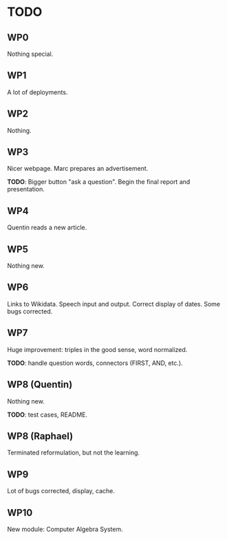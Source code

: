 # TODO


## WP0

Nothing special.


## WP1

A lot of deployments.


## WP2

Nothing.


## WP3

Nicer webpage.
Marc prepares an advertisement.

**TODO**: Bigger button "ask a question". Begin the final report and presentation.


## WP4

Quentin reads a new article.


## WP5

Nothing new.


## WP6

Links to Wikidata. Speech input and output. Correct display of dates. Some bugs corrected.


## WP7

Huge improvement: triples in the good sense, word normalized.

**TODO**: handle question words, connectors (FIRST, AND, etc.).


## WP8 (Quentin)

Nothing new.

**TODO**: test cases, README.


## WP8 (Raphael)

Terminated reformulation, but not the learning.


## WP9

Lot of bugs corrected, display, cache.


## WP10

New module: Computer Algebra System.
